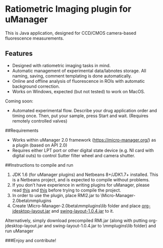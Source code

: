 # Ratiometric Imaging plugin for uManager

This is Java application, designed for CCD/CMOS camera-based fluorescence measurements.

## Features

* Designed with ratiometric imaging tasks in mind.
* Automatic management of experimental data/labnotes storage. All naming, saving, comment templating is done automatically.
* Online and offline analysis of fluorescence in ROIs with automatic background correction.
* Works on Windows, expected (but not tested) to work on MacOS.

Coming soon:
* Automated experimental flow. Describe your drug application order and timing once. Then, put your sample, press Start and wait. (Requires remotely controlled valves)

##Requirements
	
* Works within uManager 2.0 framework (https://micro-manager.org/) as a plugin (based on API 2.0)
* Requires either LPT port or other digital state device (e.g. NI card with digital outs) to control Sutter filter wheel and camera shutter.

##Instructions to compile and run

1. JDK 1.6 (for uManager plugins) and Netbeans 8+/JDK1.7+ installed. This is a Netbeans project, and is expected to compile without problems.
1. If you don’t have experience in writing plugins for uManager, please read [this](https://micro-manager.org/wiki/Micro-Manager_Programming%20Guide) and [this](https://micro-manager.org/wiki/Version_2.0#Important_Note_Regarding_Netbeans) before trying to compile the project. 
1. In order to use the plugin, place RMI2.jar to \Micro-Manager-2.0beta\mmplugins
1. Create \Micro-Manager-2.0beta\mmplugins\lib folder and place [org-jdesktop-layout.jar](https://github.com/sergeigrebenyuk/RMI2/blob/master/org-jdesktop-layout.jar) and [swing-layout-1.0.4.jar](https://github.com/sergeigrebenyuk/RMI2/blob/master/swing-layout-1.0.4.jar) to it.


Alternatively, simply download precompiled RMI.jar (along with putting 
org-jdesktop-layout.jar and swing-layout-1.0.4.jar to \mmplugins\lib 
folder) and run uManager

###Enjoy and contribute!

